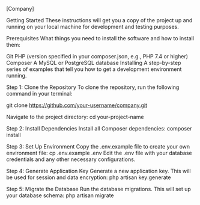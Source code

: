 [Company]

Getting Started
These instructions will get you a copy of the project up and running on your local machine for development and testing purposes.

Prerequisites
What things you need to install the software and how to install them:

Git
PHP (version specified in your composer.json, e.g., PHP 7.4 or higher)
Composer
A MySQL or PostgreSQL database
Installing
A step-by-step series of examples that tell you how to get a development environment running.

Step 1: Clone the Repository
To clone the repository, run the following command in your terminal:

git clone https://github.com/your-username/company.git

Navigate to the project directory:
cd your-project-name


Step 2: Install Dependencies
Install all Composer dependencies:
composer install

Step 3: Set Up Environment
Copy the .env.example file to create your own environment file:
cp .env.example .env
Edit the .env file with your database credentials and any other necessary configurations.

Step 4: Generate Application Key
Generate a new application key. This will be used for session and data encryption:
php artisan key:generate

Step 5: Migrate the Database
Run the database migrations. This will set up your database schema:
php artisan migrate
